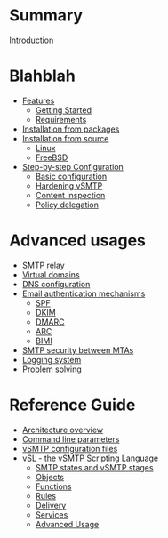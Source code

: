 # Summary

[Introduction](introduction.md)

# Blahblah

- [Features](features.md)
  - [Getting Started](started.md)
  - [Requirements](requirements.md)
- [Installation from packages]()
- [Installation from source](start/install/source.md)
  - [Linux](start/install/source/linux.md)
  - [FreeBSD](start/install/source/freebsd.md)
- [Step-by-step Configuration](start/configuration/configuration.md)
  - [Basic configuration](start/configuration/basic.md)
  - [Hardening vSMTP](start/configuration/hardening.md)
  - [Content inspection]()
  - [Policy delegation]()

# Advanced usages

- [SMTP relay]()
- [Virtual domains]()
- [DNS configuration](advanced/dns.md)
- [Email authentication mechanisms](advanced/eam.md)
  - [SPF](advanced/eam/spf.md)
  - [DKIM](advanced/eam/dkim.md)
  - [DMARC](advanced/eam/dmarc.md)
  - [ARC](advanced/eam/arc.md)
  - [BIMI](advanced/eam/bimi.md)
- [SMTP security between MTAs](advanced/dane.md)
- [Logging system]()
- [Problem solving]()

# Reference Guide

- [Architecture overview](reference/architecture.md)
- [Command line parameters](reference/command.md)
- [vSMTP configuration files](reference/configfiles.md)
- [vSL - the vSMTP Scripting Language](reference/vSL/vsl.md)
  - [SMTP states and vSMTP stages](reference/vSL/stages.md)
  - [Objects](reference/vSL/objects.md)
  - [Functions](reference/vSL/functions.md)
  - [Rules](reference/vSL/rules.md)
  - [Delivery](reference/vSL/delivery.md)
  - [Services](reference/vSL/services.md)
  - [Advanced Usage](reference/vSL/advanced.md)
